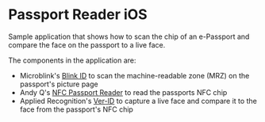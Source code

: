 # Passport Reader iOS

Sample application that shows how to scan the chip of an e-Passport and compare the face on the passport to a live face.

The components in the application are:
- Microblink's [Blink ID](https://github.com/BlinkID/blinkid-ios) to scan the machine-readable zone (MRZ) on the passport's picture page
- Andy Q's [NFC Passport Reader](https://github.com/AndyQ/NFCPassportReader) to read the passports NFC chip
- Applied Recognition's [Ver-ID](https://github.com/AppliedRecognition/Ver-ID-UI-iOS) to capture a live face and compare it to the face from the passport's NFC chip
